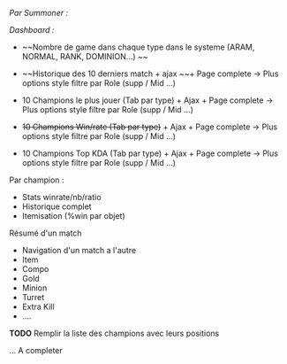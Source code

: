 *Par Summoner :*

 *Dashboard :*

 - ~~Nombre de game dans chaque type dans le systeme (ARAM, NORMAL, RANK, DOMINION...) ~~
 
 - ~~Historique des 10 derniers match + ajax ~~+ Page complete -> Plus options style filtre par Role (supp / Mid ...)

 - 10 Champions le plus jouer (Tab par type) + Ajax + Page complete -> Plus options style filtre par Role (supp / Mid ...)
 
 - ~~10 Champions Win/rate (Tab par type)~~ + Ajax + Page complete -> Plus options style filtre par Role (supp / Mid ...)
 
 - 10 Champions Top KDA (Tab par type)  + Ajax + Page complete -> Plus options style filtre par Role (supp / Mid ...)




Par champion :
 - Stats winrate/nb/ratio
 - Historique complet
 - Itemisation (%win par objet)



Résumé d'un match
 - Navigation d'un match a l'autre
 - Item
 - Compo
 - Gold
 - Minion
 - Turret
 - Extra Kill
 - ....



**TODO**
Remplir la liste des champions avec leurs positions 


... A completer
